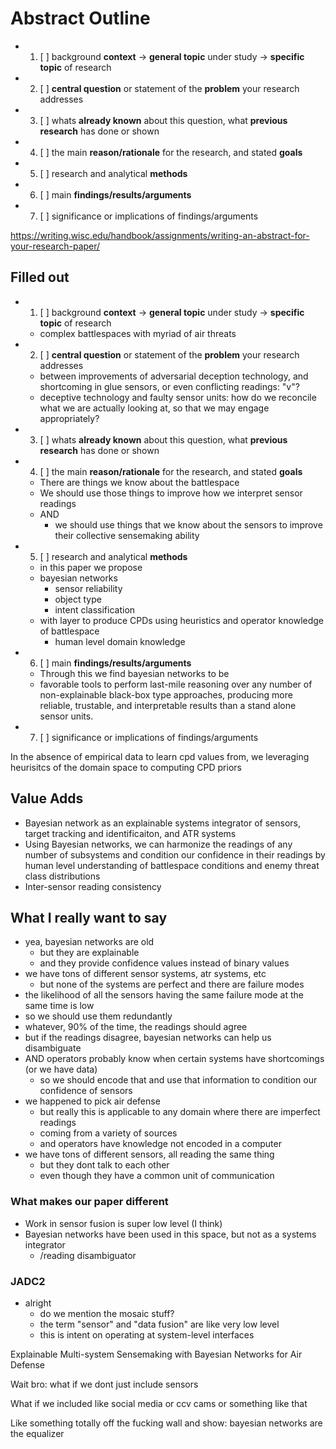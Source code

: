 # Abstract Outline

- 1. [ ] background **context** -> **general topic** under study -> **specific topic** of research
- 2. [ ] **central question** or statement of the **problem** your research addresses
- 3. [ ] whats **already known** about this question, what **previous research** has done or shown
- 4. [ ] the main **reason/rationale** for the research, and stated **goals**
- 5. [ ] research and analytical **methods**
- 6. [ ] main **findings/results/arguments**
- 7. [ ] significance or implications of findings/arguments

https://writing.wisc.edu/handbook/assignments/writing-an-abstract-for-your-research-paper/

## Filled out

- 1. [ ] background **context** -> **general topic** under study -> **specific topic** of research
  - complex battlespaces with myriad of air threats
- 2. [ ] **central question** or statement of the **problem** your research addresses
  - between improvements of adversarial deception technology, and shortcoming in glue sensors, or even conflicting readings: "v"?
  - deceptive technology and faulty sensor units: how do we reconcile what we are actually looking at, so that we may engage appropriately?
- 3. [ ] whats **already known** about this question, what **previous research** has done or shown
- 4. [ ] the main **reason/rationale** for the research, and stated **goals**
  - There are things we know about the battlespace
  - We should use those things to improve how we interpret sensor readings
  - AND
    - we should use things that we know about the sensors to improve their collective sensemaking ability
- 5. [ ] research and analytical **methods**
  - in this paper we propose
  - bayesian networks
    - sensor reliability
    - object type
    - intent classification
  - with layer to produce CPDs using heuristics and operator knowledge of battlespace
    - human level domain knowledge
- 6. [ ] main **findings/results/arguments**
  - Through this we find bayesian networks to be
  - favorable tools to perform last-mile reasoning over any number of non-explainable black-box type approaches,
    producing more reliable, trustable, and interpretable results than a stand alone sensor units.
- 7. [ ] significance or implications of findings/arguments

In the absence of empirical data to learn cpd values from, we leveraging heurisitcs of the domain space to computing CPD priors

## Value Adds

- Bayesian network as an explainable systems integrator of sensors, target tracking and identificaiton, and ATR systems
- Using Bayesian networks, we can harmonize the readings of any number of subsystems and condition our confidence in their readings by human level understanding of battlespace conditions and enemy threat class distributions
- Inter-sensor reading consistency

## What I really want to say

- yea, bayesian networks are old
  - but they are explainable
  - and they provide confidence values instead of binary values
- we have tons of different sensor systems, atr systems, etc
  - but none of the systems are perfect and there are failure modes
- the likelihood of all the sensors having the same failure mode at the same time is low
- so we should use them redundantly
- whatever, 90% of the time, the readings should agree
- but if the readings disagree, bayesian networks can help us disambiguate
- AND operators probably know when certain systems have shortcomings (or we have data)
  - so we should encode that and use that information to condition our confidence of sensors
- we happened to pick air defense
  - but really this is applicable to any domain where there are imperfect readings
  - coming from a variety of sources
  - and operators have knowledge not encoded in a computer
- we have tons of different sensors, all reading the same thing
  - but they dont talk to each other
  - even though they have a common unit of communication

### What makes our paper different

- Work in sensor fusion is super low level (I think)
- Bayesian networks have been used in this space, but not as a systems integrator
  - /reading disambiguator

### JADC2

- alright
  - do we mention the mosaic stuff?
  - the term "sensor" and "data fusion" are like very low level
  - this is intent on operating at system-level interfaces

Explainable Multi-system Sensemaking with Bayesian Networks for Air Defense

Wait bro: what if we dont just include sensors

What if we included like social media or ccv cams or something like that

Like something totally off the fucking wall and show: bayesian networks are the equalizer

